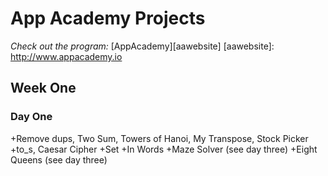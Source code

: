 # App Academy Projects

_Check out the program:_ [AppAcademy][aawebsite]
[aawebsite]: http://www.appacademy.io

## Week One

### Day One
+Remove dups, Two Sum, Towers of Hanoi, My Transpose, Stock Picker
+to_s, Caesar Cipher
+Set
+In Words
+Maze Solver (see day three)
+Eight Queens (see day three)
